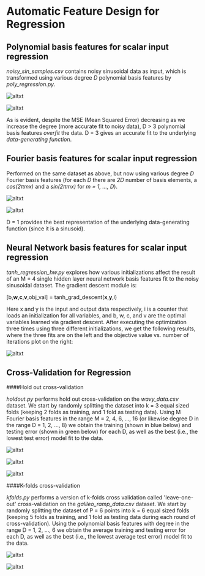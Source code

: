 Automatic Feature Design for Regression
============

Polynomial basis features for scalar input regression
-----------------------------------------------------
*noisy\_sin_samples.csv* contains noisy sinusoidal data as input, which is transformed using various degree *D* polynomial basis features
by *poly_regression.py*.

![altxt](https://raw.githubusercontent.com/tanay-bits/ml/newyear/automatic%20feature%20design%20for%20regression/3_2.png)

![altxt](https://raw.githubusercontent.com/tanay-bits/ml/newyear/automatic%20feature%20design%20for%20regression/3_1.png)

As is evident, despite the MSE (Mean Squared Error) decreasing as we increase the degree (more accurate fit to noisy data), D > 3 polynomial basis features *overfit* the data. D = 3 gives an accurate fit to the underlying *data-generating function*.

Fourier basis features for scalar input regression
--------------------------------------------------
Performed on the same dataset as above, but now using various degree *D* Fourier basis features (for each *D* there are *2D* number of basis elements, a *cos(2πmx)* and a *sin(2πmx)* for *m = 1, ..., D*).

![altxt](https://raw.githubusercontent.com/tanay-bits/ml/newyear/automatic%20feature%20design%20for%20regression/4_1.png)

![altxt](https://raw.githubusercontent.com/tanay-bits/ml/newyear/automatic%20feature%20design%20for%20regression/4_2.png)

D = 1 provides the best representation of the underlying data-generating function (since it is a sinusoid).

Neural Network basis features for scalar input regression
--------------------------------------------------
*tanh\_regression_hw.py* explores how various initializations affect the result of an M = 4 single hidden layer neural network basis features fit to the noisy sinusoidal dataset. The gradient descent module is:

[b,**w**,**c**,**v**,obj\_val] = tanh_grad_descent(**x**,**y**,*i*)

Here x and y is the input and output data respectively, i is a counter that loads an initialization for all variables, and b, w, c, and v are the optimal variables learned via gradient descent. After executing the optimization three times using three different initializations, we get the following results, where the three fits are on the left and the objective value vs. number of iterations plot on the right:

![altxt](https://raw.githubusercontent.com/tanay-bits/ml/newyear/automatic%20feature%20design%20for%20regression/5.png)

Cross-Validation for Regression
-------------------------------
####Hold out cross-validation

*holdout.py* performs hold out cross-validation on the *wavy\_data.csv* dataset. We start by randomly splitting the dataset into k = 3 equal sized folds (keeping 2 folds as training, and 1 fold as testing data). Using M Fourier basis features in the range M = 2, 4, 6, ..., 16 (or likewise degree D in the range D = 1, 2, ..., 8) we obtain the training (shown in blue below) and testing error (shown in green below) for each D, as well as the best (i.e., the lowest test error) model fit to the data.

![altxt](https://raw.githubusercontent.com/tanay-bits/ml/newyear/automatic%20feature%20design%20for%20regression/cv2a.png)

![altxt](https://raw.githubusercontent.com/tanay-bits/ml/newyear/automatic%20feature%20design%20for%20regression/cv2b.png)

![altxt](https://raw.githubusercontent.com/tanay-bits/ml/newyear/automatic%20feature%20design%20for%20regression/cv2c.png)

####K-folds cross-validation

*kfolds.py* performs a version of k-folds cross validation called 'leave-one-out' cross-validation on the *galileo\_ramp\_data.csv* dataset. We start by randomly splitting the dataset of P = 6 points into k = 6 equal sized folds (keeping 5 folds as training, and 1 fold as testing data during each round of cross-validation). Using the polynomial basis features with degree in the range D = 1, 2, ..., 6 we obtain the average training and testing error for each D, as well as the best (i.e., the lowest average test error) model fit to the data.

![altxt](https://raw.githubusercontent.com/tanay-bits/ml/newyear/automatic%20feature%20design%20for%20regression/cv3a.png)

![altxt](https://raw.githubusercontent.com/tanay-bits/ml/newyear/automatic%20feature%20design%20for%20regression/cv3b.png)




